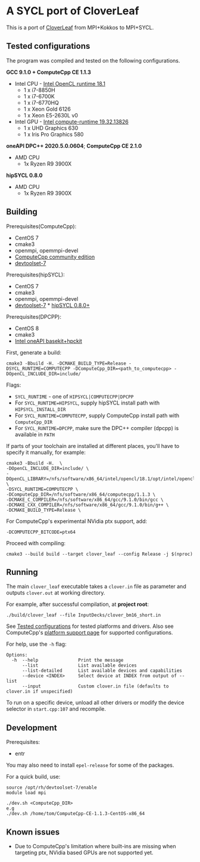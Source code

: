 # A SYCL port of CloverLeaf

This is a port of [CloverLeaf](https://github.com/UoB-HPC/cloverleaf_kokkos) from MPI+Kokkos to MPI+SYCL.

## Tested configurations

The program was compiled and tested on the following configurations.

**GCC 9.1.0 + ComputeCpp CE 1.1.3**
 
 * Intel CPU - [Intel OpenCL runtime 18.1](https://software.intel.com/en-us/articles/opencl-drivers)
   * 1 x i7-8850H
   * 1 x i7-6700K
   * 1 x i7-6770HQ
   * 1 x Xeon Gold 6126
   * 1 x Xeon E5-2630L v0
 * Intel GPU - [Intel compute-runtime 19.32.13826](https://github.com/intel/compute-runtime/releases/tag/19.32.13826)
   * 1 x UHD Graphics 630
   * 1 x Iris Pro Graphics 580

   
**oneAPI DPC++ 2020.5.0.0604**;
**ComputeCpp CE 2.1.0**

 * AMD CPU
    * 1x Ryzen R9 3900X 
    
**hipSYCL 0.8.0**

 * AMD CPU
    * 1x Ryzen R9 3900X 

## Building

Prerequisites(ComputeCpp):

 * CentOS 7
 * cmake3
 * openmpi, opemmpi-devel
 * [ComputeCpp community edition](https://www.codeplay.com/products/computesuite/computecpp)
 * [devtoolset-7](https://www.softwarecollections.org/en/scls/rhscl/devtoolset-7/)
 
Prerequisites(hipSYCL):

 * CentOS 7
 * cmake3
 * openmpi, opemmpi-devel
 * [devtoolset-7](https://www.softwarecollections.org/en/scls/rhscl/devtoolset-7/) * [hipSYCL 0.8.0+](https://github.com/illuhad/hipSYCL)
 
Prerequisites(DPCPP):

 * CentOS 8
 * cmake3
 * [Intel oneAPI basekit+hpckit](https://software.intel.com/content/www/us/en/develop/articles/oneapi-repo-instructions.html)
 
  
 
First, generate a build:
 
    cmake3 -Bbuild -H. -DCMAKE_BUILD_TYPE=Release -DSYCL_RUNTIME=COMPUTECPP -DComputeCpp_DIR=<path_to_computecpp> -DOpenCL_INCLUDE_DIR=include/
    
Flags: 
 * `SYCL_RUNTIME` - one of `HIPSYCL|COMPUTECPP|DPCPP`
 * For `SYCL_RUNTIME=HIPSYCL`, supply hipSYCL install path with `HIPSYCL_INSTALL_DIR`
 * For `SYCL_RUNTIME=COMPUTECPP`, supply ComputeCpp install path with `ComputeCpp_DIR`
 * For `SYCL_RUNTIME=DPCPP`, make sure the DPC++ compiler (dpcpp) is available in `PATH` 
    

If parts of your toolchain are installed at different places, you'll have to specify it manually, for example:

    cmake3 -Bbuild -H.  \
    -DOpenCL_INCLUDE_DIR=include/ \
    -DOpenCL_LIBRARY=/nfs/software/x86_64/intel/opencl/18.1/opt/intel/opencl_compilers_and_libraries_18.1.0.015/linux/compiler/lib/intel64_lin/libOpenCL.so.2.0 \ 
    -DSYCL_RUNTIME=COMPUTECPP \
    -DComputeCpp_DIR=/nfs/software/x86_64/computecpp/1.1.3 \
    -DCMAKE_C_COMPILER=/nfs/software/x86_64/gcc/9.1.0/bin/gcc \
    -DCMAKE_CXX_COMPILER=/nfs/software/x86_64/gcc/9.1.0/bin/g++ \
    -DCMAKE_BUILD_TYPE=Release \

For ComputeCpp's experimental NVidia ptx support, add:

    -DCOMPUTECPP_BITCODE=ptx64

Proceed with compiling:
    
    cmake3 --build build --target clover_leaf --config Release -j $(nproc)
   

## Running

The main `clover_leaf` executable takes a `clover.in` file as parameter and outputs `clover.out` at working directory.

For example, after successful compilation, at **project root**:

    ./build/clover_leaf --file InputDecks/clover_bm16_short.in

See [Tested configurations](#tested-configurations) for tested platforms and drivers. Also see ComputeCpp's [platform support page](https://developer.codeplay.com/products/computecpp/ce/guides/platform-support) for supported configurations.

For help, use the `-h` flag:
```
Options:
  -h  --help               Print the message
      --list               List available devices
      --list-detailed      List available devices and capabilities
      --device <INDEX>     Select device at INDEX from output of --list
      --input              Custom clover.in file (defaults to clover.in if unspecified)
```


To run on a specific device, unload all other drivers or modify the device selector in `start.cpp:107` and recompile.

## Development

Prerequisites:

 * entr
 
You may also need to install `epel-release` for some of the packages.

For a quick build, use:

	source /opt/rh/devtoolset-7/enable
	module load mpi

    ./dev.sh <ComputeCpp_DIR>
    e.g
    ./dev.sh /home/tom/ComputeCpp-CE-1.1.3-CentOS-x86_64

## Known issues

 * Due to ComputeCpp's limitation where built-ins are missing when targeting ptx, NVidia based GPUs are not supported yet.

